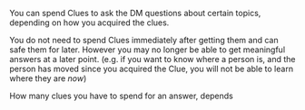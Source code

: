 You can spend Clues to ask the DM questions about certain topics, depending on how you acquired the clues. 

You do not need to spend Clues immediately after getting them and can safe them for later. However you may no longer be able to get meaningful answers at a later point. (e.g. if you want to know where a person is, and the person has moved since you acquired the Clue, you will not be able to learn where they are _now_)

How many clues you have to spend for an answer, depends 